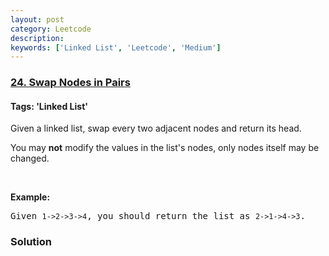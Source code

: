 ```yaml
---
layout: post
category: Leetcode
description: 
keywords: ['Linked List', 'Leetcode', 'Medium']
---
```

### [24. Swap Nodes in Pairs](https://leetcode.com/problems/swap-nodes-in-pairs)

#### Tags: 'Linked List'

<div class="content__u3I1 question-content__JfgR"><div><p>Given a linked list, swap every two adjacent nodes and return its head.</p>
<p>You may <strong>not</strong> modify the values in the list's nodes, only nodes itself may be changed.</p>
<p> </p>
<p><strong>Example:</strong></p>
<pre>Given <code>1-&gt;2-&gt;3-&gt;4</code>, you should return the list as <code>2-&gt;1-&gt;4-&gt;3</code>.
</pre>
</div></div>

### Solution
